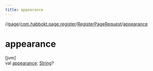 ```yaml
---
title: appearance
---
```

//[page](../../../index.html)/[com.habbokt.page.register](../index.html)/[RegisterPageRequest](index.html)/[appearance](appearance.html)



# appearance



[jvm]\
val [appearance](appearance.html): [String](https://kotlinlang.org/api/latest/jvm/stdlib/kotlin/-string/index.html)?




